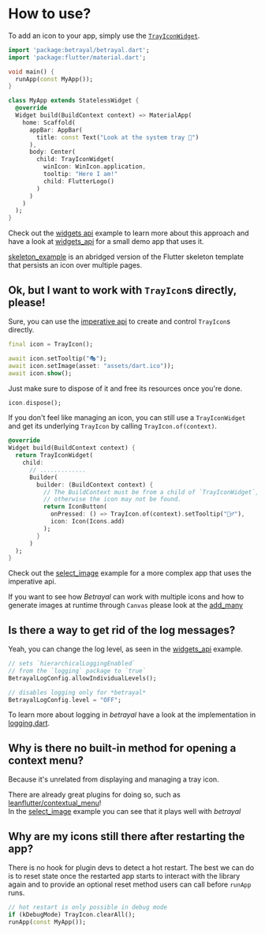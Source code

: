 # How to use?

To add an icon to your app, simply use the [`TrayIconWidget`](https://github.com/benthillerkus/betrayal/blob/main/lib/src/widgets.dart).

```dart
import 'package:betrayal/betrayal.dart';
import 'package:flutter/material.dart';

void main() {
  runApp(const MyApp());
}

class MyApp extends StatelessWidget {
  @override
  Widget build(BuildContext context) => MaterialApp(
    home: Scaffold(
      appBar: AppBar(
        title: const Text("Look at the system tray 👀")
      ),
      body: Center(
        child: TrayIconWidget(
          winIcon: WinIcon.application,
          tooltip: "Here I am!"
          child: FlutterLogo()
        )
      )
    )
  );
}
```

Check out the [widgets api](https://github.com/benthillerkus/betrayal/blob/main/lib/src/widgets.dart) example to learn more about this approach
and have a look at [widgets_api](https://github.com/benthillerkus/betrayal/blob/main/example/widgets_api/lib/main.dart) for a small demo app that uses it.

[skeleton_example](https://github.com/benthillerkus/betrayal/blob/main/example/skeleton_example/lib/src/app.dart) is an abridged version of the Flutter skeleton template
that persists an icon over multiple pages.

## Ok, but I want to work with `TrayIcon`s directly, please!

Sure, you can use the [imperative api](https://github.com/benthillerkus/betrayal/blob/main/lib/src/imperative.dart) to create and control `TrayIcon`s directly.

```dart
final icon = TrayIcon();

await icon.setTooltip("🎭");
await icon.setImage(asset: "assets/dart.ico"));
await icon.show();
```

Just make sure to dispose of it and free its resources once you're done.

```dart
icon.dispose();
```

If you don't feel like managing an icon, you can still use a `TrayIconWidget` and get its underlying `TrayIcon` by calling `TrayIcon.of(context)`.

```dart
@override
Widget build(BuildContext context) {
  return TrayIconWidget(
    child: 
      // .............
      Builder(
        builder: (BuildContext context) {
          // The BuildContext must be from a child of `TrayIconWidget`,
          // otherwise the icon may not be found.
          return IconButton(
            onPressed: () => TrayIcon.of(context).setTooltip("🙇‍♂️"),
            icon: Icon(Icons.add)
          );
        }
      )
  );
}
```

Check out the [select_image](https://github.com/benthillerkus/betrayal/blob/main/example/select_image) example for a more complex app that uses the imperative api.

If you want to see how *Betrayal* can work with multiple icons and how to generate images at runtime through `Canvas` please look at the [add_many](https://github.com/benthillerkus/betrayal/blob/main/example/add_many/lib/main.dart)

## Is there a way to get rid of the log messages?

Yeah, you can change the log level, as seen in the [widgets_api](https://github.com/benthillerkus/betrayal/blob/main/example/widgets_api/README.md) example.

```dart
// sets `hierarchicalLoggingEnabled`
// from the `logging` package to `true`
BetrayalLogConfig.allowIndividualLevels();

// disables logging only for *betrayal*
BetrayalLogConfig.level = "OFF";
```

To learn more about logging in *betrayal* have a look at the implementation in [logging.dart](https://github.com/benthillerkus/betrayal/blob/main/lib/src/logging.dart).

## Why is there no built-in method for opening a context menu?

Because it's unrelated from displaying and managing a tray icon.

There are already great plugins for doing so, such as [leanflutter/contextual_menu](https://github.com/leanflutter/contextual_menu)!<br>
In the [select_image](https://github.com/benthillerkus/betrayal/blob/main/example/select_image) example you can see that it plays well with *betrayal*

## Why are my icons still there after restarting the app?

There is no hook for plugin devs to detect a hot restart. The best we can do is to reset state once the restarted app starts to interact with the library again and to provide an optional reset method users can call before `runApp` runs.

```dart
// hot restart is only possible in debug mode
if (kDebugMode) TrayIcon.clearAll();
runApp(const MyApp());
```
